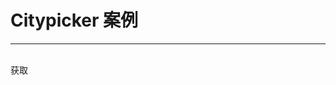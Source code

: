 <script>
import dataSource from './area.json'
export default {
    data(){
        return {
            value1:0,
            value2:0,
            value3:0,
            dataSource:dataSource
        }
    },
    methods:{
        changeValue1(value){
            this.value2=0;
            this.value3=0;
        },
        changeValue2(value){
            this.value3=0;
        },
        getValue(){
            this.$message(this.value1+";"+this.value2+";"+this.value3);
        }
    }
}
</script>
# Citypicker 案例
---
<div class="demo-block">
    <in-select style="width:300px" v-model="value1" @change="changeValue1">
        <in-option :value="index" :label="item.name" v-for="(item,index) in dataSource" :key="index"></in-option> 
    </in-select>
    <in-select style="width:300px" v-model="value2" @change="changeValue2">
        <in-option :value="index" :label="item.name" v-for="(item,index) in dataSource[value1].city" :key="index"></in-option>
    </in-select>
    <in-select style="width:300px" v-model="value3">
        <in-option :value="index" :label="item" v-for="(item,index) in dataSource[value1].city[value2].area" :key="index"></in-option>
    </in-select>
    <br>
    <in-button @click="getValue">获取</in-button>
</div>